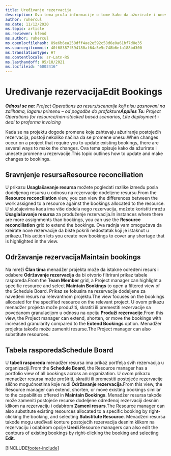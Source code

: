 ```yaml
---
title: Uređivanje rezervacija
description: Ova tema pruža informacije o tome kako da ažurirate i unesete promene u rezervacije.
author: ruhercul
ms.date: 11/12/2020
ms.topic: article
ms.reviewer: kfend
ms.author: ruhercul
ms.openlocfilehash: 89e6b6ea258dff4ae2e592c58d6e0a61bf7d8e35
ms.sourcegitcommit: 40f68387f594180af64a5e5c748b6efa188bd300
ms.translationtype: HT
ms.contentlocale: sr-Latn-RS
ms.lasthandoff: 05/10/2021
ms.locfileid: "6002416"
---
```

# <a name="edit-bookings"></a><span data-ttu-id="306bc-103">Uređivanje rezervacija</span><span class="sxs-lookup"><span data-stu-id="306bc-103">Edit Bookings</span></span>

<span data-ttu-id="306bc-104">_**Odnosi se na:** Project Operations za resurs/scenarije koji nisu zasnovani na zalihama, laganu primenu – od pogodbe do profakture_</span><span class="sxs-lookup"><span data-stu-id="306bc-104">_**Applies To:** Project Operations for resource/non-stocked based scenarios, Lite deployment - deal to proforma invoicing_</span></span>


<span data-ttu-id="306bc-105">Kada se na projektu dogode promene koje zahtevaju ažuriranje postojećih rezervacija, postoji nekoliko načina da se promene unesu.</span><span class="sxs-lookup"><span data-stu-id="306bc-105">When changes occur on a project that require you to update existing bookings, there are several ways to make the changes.</span></span> <span data-ttu-id="306bc-106">Ova tema opisuje kako da ažurirate i unesete promene u rezervacije.</span><span class="sxs-lookup"><span data-stu-id="306bc-106">This topic outlines how to update and make changes to bookings.</span></span>

## <a name="resource-reconciliation"></a><span data-ttu-id="306bc-107">Sravnjenje resursa</span><span class="sxs-lookup"><span data-stu-id="306bc-107">Resource reconciliation</span></span>

<span data-ttu-id="306bc-108">U prikazu **Usaglašavanje resursa** možete pogledati razlike između posla dodeljenog resursu u odnosu na rezervacije dodeljene resursu.</span><span class="sxs-lookup"><span data-stu-id="306bc-108">From the **Resource reconciliation** view, you can view the differences between the work assigned to a resource against the bookings allocated to the resource.</span></span> <span data-ttu-id="306bc-109">U slučajevima kada ima više dodela nego rezervacija, možete koristiti mrežu **Usaglašavanje resursa** za produženje rezervacija.</span><span class="sxs-lookup"><span data-stu-id="306bc-109">In instances where there are more assignments than bookings, you can use the **Resource reconciliation** grid to extend the bookings.</span></span> <span data-ttu-id="306bc-110">Ova radnja vam omogućava da kreirate nove rezervacije da biste pokrili nedostatak koji je istaknut u prikazu.</span><span class="sxs-lookup"><span data-stu-id="306bc-110">This action lets you create new bookings to cover any shortage that is highlighted in the view.</span></span>

## <a name="maintain-bookings"></a><span data-ttu-id="306bc-111">Održavanje rezervacija</span><span class="sxs-lookup"><span data-stu-id="306bc-111">Maintain bookings</span></span>

<span data-ttu-id="306bc-112">Na mreži **Član tima** menadžer projekta može da istakne određeni resurs i odabere **Održavanje rezervacija** da bi otvorio filtrirani prikaz tabele rasporeda.</span><span class="sxs-lookup"><span data-stu-id="306bc-112">From the **Team Member** grid, a Project manager can highlight a specific resource and select **Maintain Bookings** to open a filtered view of the Schedule Board.</span></span> <span data-ttu-id="306bc-113">Prikaz se fokusira na rezervacije dodeljene za navedeni resurs na relevantnom projektu.</span><span class="sxs-lookup"><span data-stu-id="306bc-113">The view focuses on the bookings allocated for the specified resource on the relevant project.</span></span> <span data-ttu-id="306bc-114">U ovom prikazu menadžer projekta može produžiti, skratiti ili premestiti rezervacije sa povećanom granulacijom u odnosu na opciju **Produži rezervacije**.</span><span class="sxs-lookup"><span data-stu-id="306bc-114">From this view, the Project manager can extend, shorten, or move the bookings with increased granularity compared to the **Extend Bookings** option.</span></span> <span data-ttu-id="306bc-115">Menadžer projekta takođe može zameniti resurse.</span><span class="sxs-lookup"><span data-stu-id="306bc-115">The Project manager can also substitute resources.</span></span>

## <a name="schedule-board"></a><span data-ttu-id="306bc-116">Tabela rasporeda</span><span class="sxs-lookup"><span data-stu-id="306bc-116">Schedule Board</span></span>

<span data-ttu-id="306bc-117">U **tabeli rasporeda** menadžer resursa ima prikaz portfelja svih rezervacija u organizaciji.</span><span class="sxs-lookup"><span data-stu-id="306bc-117">From the **Schedule Board**, the Resource manager has a portfolio view of all bookings across an organization.</span></span> <span data-ttu-id="306bc-118">U ovom prikazu menadžer resursa može proširiti, skratiti ili premestiti postojeće rezervacije slično mogućnostima koje nudi **Održavanje rezervacija**.</span><span class="sxs-lookup"><span data-stu-id="306bc-118">From this view, the Resource manager can extend, shorten, or move existing bookings similar to the capabilities offered in **Maintain Bookings**.</span></span> <span data-ttu-id="306bc-119">Menadžer resursa takođe može zameniti postojeće resurse dodeljene određenoj rezervaciji desnim klikom na rezervaciju i odabirom **Zameni resurs**.</span><span class="sxs-lookup"><span data-stu-id="306bc-119">The Resource manager can also substitute existing resources allocated to a specific booking by right-clicking the booking, and selecting **Substitute Resource**.</span></span> <span data-ttu-id="306bc-120">Menadžeri resursa takođe mogu uređivati konture postojećih rezervacija desnim klikom na rezervaciju i odabirom opcije **Uredi**.</span><span class="sxs-lookup"><span data-stu-id="306bc-120">Resource managers can also edit the contours of existing bookings by right-clicking the booking and selecting **Edit**.</span></span>


[!INCLUDE[footer-include](../includes/footer-banner.md)]